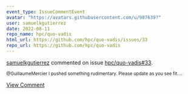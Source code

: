 ```yaml
---
event_type: IssueCommentEvent
avatar: "https://avatars.githubusercontent.com/u/987639?"
user: samuelkgutierrez
date: 2022-08-11
repo_name: hpc/quo-vadis
html_url: https://github.com/hpc/quo-vadis/issues/33
repo_url: https://github.com/hpc/quo-vadis
---
```


<a href='https://github.com/samuelkgutierrez' target='_blank'>samuelkgutierrez</a> commented on issue <a href='https://github.com/hpc/quo-vadis/issues/33' target='_blank'>hpc/quo-vadis#33</a>.

<small>@GuillaumeMercier I pushed something rudimentary. Please update as you see fit....</small>

<a href='https://github.com/hpc/quo-vadis/issues/33' target='_blank'>View Comment</a>